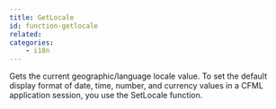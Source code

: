 ```yaml
---
title: GetLocale
id: function-getlocale
related:
categories:
    - i18n
---
```


Gets the current geographic/language locale value.
        To set the default display format of date, time, number, and
        currency values in a CFML application session, you use
        the SetLocale function.